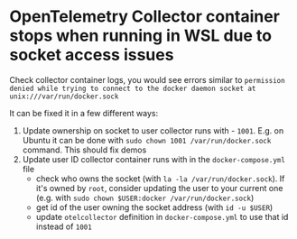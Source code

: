 # OpenTelemetry Collector container stops when running in WSL due to socket access issues

Check collector container logs, you would see errors similar to `permission denied while trying to connect to the docker daemon socket at unix:///var/run/docker.sock`

It can be fixed it in a few different ways:

1. Update ownership on socket to user collector runs with - `1001`. E.g. on Ubuntu it can be done with `sudo chown 1001 /var/run/docker.sock` command. This should fix demos
2. Update user ID collector container runs with in the `docker-compose.yml` file
   - check who owns the socket (with `la -la /var/run/docker.sock`). If it's owned by `root`, consider updating the user to your current one (e.g. with `sudo chown $USER:docker /var/run/docker.sock`)
   - get id of the user owning the socket address (with `id -u $USER`)
   - update `otelcollector` definition in `docker-compose.yml` to use that id instead of `1001`

